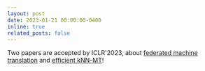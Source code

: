 ```yaml
---
layout: post
date: 2023-01-21 00:00:00-0400
inline: true
related_posts: false
---
```


Two papers are accepted by ICLR'2023, about [federated machine translation](https://arxiv.org/abs/2302.12211) and [efficient kNN-MT](https://arxiv.org/abs/2302.12188)!
